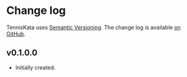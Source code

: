 Change log
==========

TennisKata uses [Semantic Versioning][1].
The change log is available [on GitHub][2].

[1]: http://semver.org/spec/v2.0.0.html
[2]: https://github.com/joranvar/TennisKata/releases

## v0.1.0.0

* Initially created.
